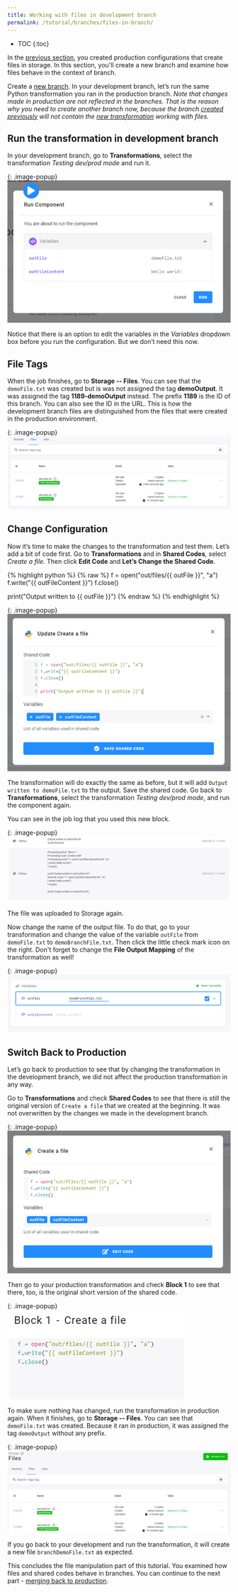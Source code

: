 ```yaml
---
title: Working with files in development branch
permalink: /tutorial/branches/files-in-branch/
---
```


* TOC
{:toc}

In the [previous section](/tutorial/branches/prepare-files/), you created production configurations that create files in storage. In this section, you'll create a new branch and examine how files behave in the context of branch. 

Create a [new branch](/tutorial/branches/tables-in-branch/#create-a-new-branch). In your development branch, let’s run the 
same Python transformation you ran in the production branch. 
*Note that changes made in production are not reflected in the branches. That is the reason why you need to create another branch now, because the branch [created previously](/tutorial/branches/tables-in-branch/) will not contain the 
[new transformation](/tutorial/branches/prepare-files/) working with files.*


## Run the transformation in development branch 

In your development branch, go to **Transformations**, select the transformation *Testing dev/prod mode* and run it.

{: .image-popup}
![Screenshot - Run Transformation in Development Branch](/tutorial/branches/figures/11-option-edit-vars.png)

Notice that there is an option to edit the variables in the *Variables* dropdown box before you run
the configuration. But we don’t need this now.

## File Tags
When the job finishes, go to **Storage -- Files**. You can see that the `demoFile.txt` was created but is was not
assigned the tag **demoOutput**. It was assigned the tag **1189-demoOutput** instead. The prefix **1189** is the ID of
this branch. You can also see the ID in the URL. This is how the development branch files are distinguished from
the files that were created in the production environment.

{: .image-popup}
![Screenshot - Development Branch Output](/tutorial/branches/figures/12-dev-branch-output.png)

## Change Configuration
Now it’s time to make the changes to the transformation and test them. Let’s add a bit of code first. Go to
**Transformations** and in **Shared Codes**, select *Create a file*. Then click **Edit Code** and **Let’s Change
the Shared Code**.

{% highlight python %}
{% raw %}
f = open("out/files/{{ outFile }}", "a")
f.write("{{ outFileContent }}")
f.close()

print("Output written to {{ outFile }}")
{% endraw %}
{% endhighlight %}

{: .image-popup}
![Screenshot - Edit Shared Code](/tutorial/branches/figures/13-edit-shared-code-in-dev.png)

The transformation will do exactly the same as before, but it will add `Output written to demoFile.txt` to
the output. Save the shared code. Go back to **Transformations**, select the transformation *Testing dev/prod
mode*, and run the component again.

You can see in the job log that you used this new block.

{: .image-popup}
![Screenshot - Job Log](/tutorial/branches/figures/14-jobs-log.png)

The file was uploaded to Storage again.

Now change the name of the output file. To do that, go to your transformation and change the value of the variable
`outFile` from `demoFile.txt` to `demoBranchFile.txt`. Then click the little check mark icon on the right. Don't forget to change the **File Output Mapping** of the transformation as well!  

{: .image-popup}
![Screenshot - Edit Variable in Development Branch](/tutorial/branches/figures/15-edit-var-in-dev.png)

## Switch Back to Production
Let’s go back to production to see that by changing the transformation in the development branch, we did not
affect the production transformation in any way.

Go to **Transformations** and check **Shared Codes** to see that there is still the original version of
`Create a file` that we created at the beginning. It was not overwritten by the changes we made in the development
branch.

{: .image-popup}
![Screenshot - Check Shared Code In Production](/tutorial/branches/figures/19-check-shared-code.png)

Then go to your production transformation and check **Block 1** to see that there, too, is the original short
version of the shared code.

{: .image-popup}
![Screenshot - Check Variable In Production](/tutorial/branches/figures/20-check-block1.png)

To make sure nothing has changed, run the transformation in production again. When it finishes, go to **Storage --
Files**. You can see that `demoFile.txt` was created. Because it ran in production, it was assigned the
tag `demoOutput` without any prefix.

{: .image-popup}
![Screenshot - Storage File in Production](/tutorial/branches/figures/21-storage-files-prod.png)

If you go back to your development and run the transformation, it will create a new file `branchDemoFile.txt` as expected. 

This concludes the file manipulation part of this tutorial. You examined how files and shared codes behave in branches. You can continue to the next part - [merging back to production](/tutorial/branches/project-diff). 
